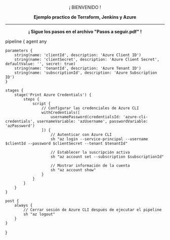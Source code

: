<p align="center">¡ BIENVENIDO !</p>
<p align="center"><b>Ejemplo practico de Terraform, Jenkins y Azure</b></p>
<hr>
<p align="center"><b>¡ Sigue los pasos en el archivo "Pasos a seguir.pdf" !</b></p>

pipeline {
    agent any

    parameters {
        string(name: 'clientId', description: 'Azure Client ID')
        string(name: 'clientSecret', description: 'Azure Client Secret', defaultValue: '', secret: true)
        string(name: 'tenantId', description: 'Azure Tenant ID')
        string(name: 'subscriptionId', description: 'Azure Subscription ID')
    }

    stages {
        stage('Print Azure Credentials') {
            steps {
                script {
                    // Configurar las credenciales de Azure CLI
                    withCredentials([
                        usernamePassword(credentialsId: 'azure-cli-credentials', usernameVariable: 'azUsername', passwordVariable: 'azPassword')
                    ]) {
                        // Autenticar con Azure CLI
                        sh "az login --service-principal --username $clientId --password $clientSecret --tenant $tenantId"

                        // Establecer la suscripción activa
                        sh "az account set --subscription $subscriptionId"

                        // Mostrar información de la cuenta
                        sh "az account show"
                    }
                }
            }
        }
    }

    post {
        always {
            // Cerrar sesión de Azure CLI después de ejecutar el pipeline
            sh "az logout"
        }
    }
}
